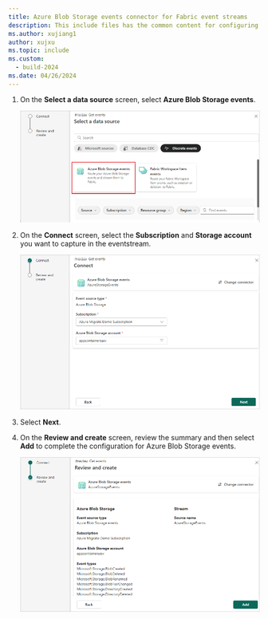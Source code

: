 ```yaml
---
title: Azure Blob Storage events connector for Fabric event streams
description: This include files has the common content for configuring the Azure Blob Storage events connector for Fabric event streams and Real-Time hub. 
ms.author: xujiang1
author: xujxu 
ms.topic: include
ms.custom:
  - build-2024
ms.date: 04/26/2024
---
```


1. On the **Select a data source** screen, select **Azure Blob Storage events**.

   ![A screenshot of selecting Azure Blob Storage events.](media/azure-blob-storage-source-connector/select-external-events.png)

1. On the **Connect** screen, select the **Subscription** and **Storage account** you want to capture in the eventstream.

   ![A screenshot of the Connect screen.](media/azure-blob-storage-source-connector/connect.png)

1. Select **Next**.

1. On the **Review and create** screen, review the summary and then select **Add** to complete the configuration for Azure Blob Storage events.

   ![A screenshot of the Add screen.](media/azure-blob-storage-source-connector/add.png)
